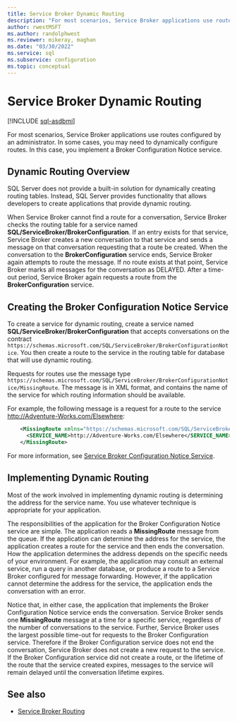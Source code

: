 ```yaml
---
title: Service Broker Dynamic Routing
description: "For most scenarios, Service Broker applications use routes configured by an administrator."
author: rwestMSFT
ms.author: randolphwest
ms.reviewer: mikeray, maghan
ms.date: "03/30/2022"
ms.service: sql
ms.subservice: configuration
ms.topic: conceptual
---
```


# Service Broker Dynamic Routing

[!INCLUDE [sql-asdbmi](../../includes/applies-to-version/sql-asdbmi.md)]

For most scenarios, Service Broker applications use routes configured by an administrator. In some cases, you may need to dynamically configure routes. In this case, you implement a Broker Configuration Notice service.

## Dynamic Routing Overview

SQL Server does not provide a built-in solution for dynamically creating routing tables. Instead, SQL Server provides functionality that allows developers to create applications that provide dynamic routing.

When Service Broker cannot find a route for a conversation, Service Broker checks the routing table for a service named **SQL/ServiceBroker/BrokerConfiguration**. If an entry exists for that service, Service Broker creates a new conversation to that service and sends a message on that conversation requesting that a route be created. When the conversation to the **BrokerConfiguration** service ends, Service Broker again attempts to route the message. If no route exists at that point, Service Broker marks all messages for the conversation as DELAYED. After a time-out period, Service Broker again requests a route from the **BrokerConfiguration** service.

## Creating the Broker Configuration Notice Service

To create a service for dynamic routing, create a service named **SQL/ServiceBroker/BrokerConfiguration** that accepts conversations on the contract `https://schemas.microsoft.com/SQL/ServiceBroker/BrokerConfigurationNotice`. You then create a route to the service in the routing table for database that will use dynamic routing.

Requests for routes use the message type `https://schemas.microsoft.com/SQL/ServiceBroker/BrokerConfigurationNotice/MissingRoute`. The message is in XML format, and contains the name of the service for which routing information should be available.

For example, the following message is a request for a route to the service http://Adventure-Works.com/Elsewhere:

```xml
    <MissingRoute xmlns="https://schemas.microsoft.com/SQL/ServiceBroker/BrokerConfigurationNotice/MissingRoute">
      <SERVICE_NAME>http://Adventure-Works.com/Elsewhere</SERVICE_NAME>
    </MissingRoute>
```

For more information, see [Service Broker Configuration Notice Service](service-broker-configuration-notice-service.md).

## Implementing Dynamic Routing

Most of the work involved in implementing dynamic routing is determining the address for the service name. You use whatever technique is appropriate for your application.

The responsibilities of the application for the Broker Configuration Notice service are simple. The application reads a **MissingRoute** message from the queue. If the application can determine the address for the service, the application creates a route for the service and then ends the conversation. How the application determines the address depends on the specific needs of your environment. For example, the application may consult an external service, run a query in another database, or produce a route to a Service Broker configured for message forwarding. However, if the application cannot determine the address for the service, the application ends the conversation with an error.

Notice that, in either case, the application that implements the Broker Configuration Notice service ends the conversation. Service Broker sends one **MissingRoute** message at a time for a specific service, regardless of the number of conversations to the service. Further, Service Broker uses the largest possible time-out for requests to the Broker Configuration service. Therefore if the Broker Configuration service does not end the conversation, Service Broker does not create a new request to the service. If the Broker Configuration service did not create a route, or the lifetime of the route that the service created expires, messages to the service will remain delayed until the conversation lifetime expires.

## See also

- [Service Broker Routing](service-broker-routing.md)
